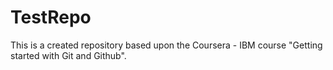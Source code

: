 # TestRepo
This is a created repository based upon the Coursera - IBM course "Getting started with Git and Github".
